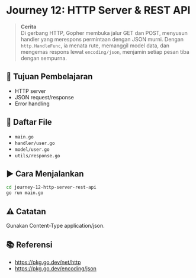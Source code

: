 # Journey 12: HTTP Server & REST API
> **Cerita**  
Di gerbang HTTP, Gopher membuka jalur GET dan POST, menyusun handler yang merespons permintaan dengan JSON murni. Dengan `http.HandleFunc`, ia menata rute, memanggil model data, dan mengemas respons lewat `encoding/json`, menjamin setiap pesan tiba dengan sempurna.


## 🎯 Tujuan Pembelajaran
- HTTP server
- JSON request/response
- Error handling

## 📂 Daftar File
- `main.go`
- `handler/user.go`
- `model/user.go`
- `utils/response.go`

## ▶️ Cara Menjalankan
```bash
cd journey-12-http-server-rest-api
go run main.go
```

## ⚠️ Catatan
Gunakan Content-Type application/json.

## 📚 Referensi
- https://pkg.go.dev/net/http
- https://pkg.go.dev/encoding/json